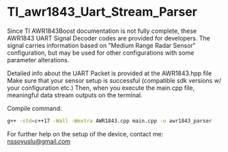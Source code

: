 # TI_awr1843_Uart_Stream_Parser

Since TI AWR1843Boost documentation is not fully complete, these AWR1843 UART Signal Decoder codes are provided for developers. The signal carries information based on "Medium Range Radar Sensor" configuration, but may be used for other configurations with some parameter alterations.

Detailed info about the UART Packet is provided at the AWR1843.hpp file
Make sure that your sensor setup is successful (compatible sdk versions w/ your configuration etc.)
Then, when you execute the main.cpp file, meaningful data stream outputs on the terminal.

Compile command:

```bash
g++ -std=c++17 -Wall -Wextra AWR1843.cpp main.cpp -o awr1843_parser
```

For further help on the setup of the device, contact me: nssoyuslu@gmail.com
